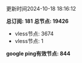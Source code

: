 更新时间2024-10-18 18:16:12

**总订阅: 181**
**总节点: 19426**
- vless节点: 3674
- vless节点: 1

**google ping有效节点: 844**
